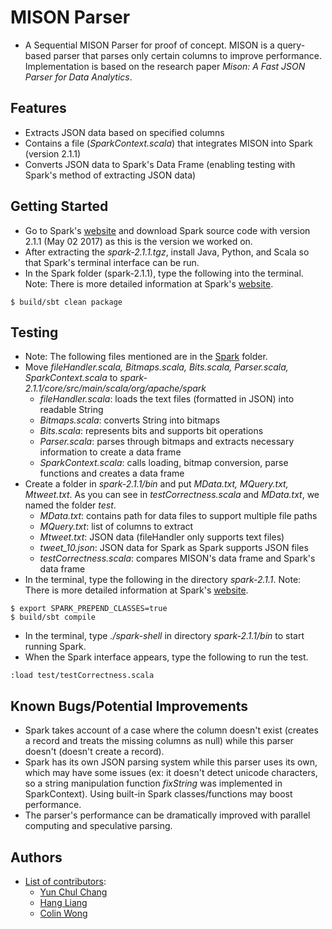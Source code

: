 # MISON Parser
* A Sequential MISON Parser for proof of concept. MISON is a query-based parser that parses only certain columns to improve performance. Implementation is based on the research paper *Mison: A Fast JSON Parser for Data Analytics*.

## Features
* Extracts JSON data based on specified columns
* Contains a file (*SparkContext.scala*) that integrates MISON into Spark (version 2.1.1)
* Converts JSON data to Spark's Data Frame (enabling testing with Spark's method of extracting JSON data)

## Getting Started
* Go to Spark's [website](https://spark.apache.org/downloads.html) and download Spark source code with version 2.1.1 (May 02 2017) as this is the version we worked on.
* After extracting the *spark-2.1.1.tgz*, install Java, Python, and Scala so that Spark's terminal interface can be run.
* In the Spark folder (spark-2.1.1), type the following into the terminal. Note: There is more detailed information at Spark's [website](https://spark.apache.org/developer-tools.html).
```
$ build/sbt clean package
```

## Testing
* Note: The following files mentioned are in the [Spark](https://github.com/Anghagaed/MISON/tree/master/Spark) folder.
* Move *fileHandler.scala, Bitmaps.scala, Bits.scala, Parser.scala, SparkContext.scala* to *spark-2.1.1/core/src/main/scala/org/apache/spark*
  - *fileHandler.scala*: loads the text files (formatted in JSON) into readable String
  - *Bitmaps.scala*: converts String into bitmaps
  - *Bits.scala*: represents bits and supports bit operations
  - *Parser.scala*: parses through bitmaps and extracts necessary information to create a data frame
  - *SparkContext.scala*: calls loading, bitmap conversion, parse functions and creates a data frame
* Create a folder in *spark-2.1.1/bin* and put *MData.txt, MQuery.txt, Mtweet.txt*. As you can see in *testCorrectness.scala* and *MData.txt*, we named the folder *test*.
  - *MData.txt*: contains path for data files to support multiple file paths
  - *MQuery.txt*: list of columns to extract
  - *Mtweet.txt*: JSON data (fileHandler only supports text files)
  - *tweet_10.json*: JSON data for Spark as Spark supports JSON files
  - *testCorrectness.scala*: compares MISON's data frame and Spark's data frame
* In the terminal, type the following in the directory *spark-2.1.1*. Note: There is more detailed information at Spark's [website](https://spark.apache.org/developer-tools.html).
```
$ export SPARK_PREPEND_CLASSES=true
$ build/sbt compile
```
* In the terminal, type *./spark-shell* in directory *spark-2.1.1/bin* to start running Spark.
* When the Spark interface appears, type the following to run the test.
```
:load test/testCorrectness.scala
```

## Known Bugs/Potential Improvements
* Spark takes account of a case where the column doesn't exist (creates a record and treats the missing columns as null) while this parser doesn't (doesn't create a record). 
* Spark has its own JSON parsing system while this parser uses its own, which may have some issues (ex: it doesn't detect unicode characters, so a string manipulation function *fixString* was implemented in SparkContext). Using built-in Spark classes/functions may boost performance.
* The parser's performance can be dramatically improved with parallel computing and speculative parsing.

## Authors
* [List of contributors](https://github.com/Anghagaed/MISON/graphs/contributors):
  - [Yun Chul Chang](https://github.com/ycchang27)
  - [Hang Liang](https://github.com/Anghagaed)
  - [Colin Wong](https://github.com/cwong77)
